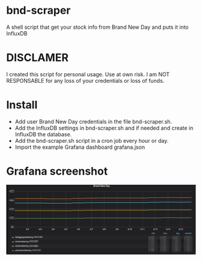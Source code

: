 # bnd-scraper

A shell script that get your stock info from Brand New Day and puts it into InfluxDB

# DISCLAMER

I created this script for personal usage. Use at own risk. I am NOT RESPONSABLE for any loss of your credentials or loss of funds.

# Install

* Add user Brand New Day credentials in the file bnd-scraper.sh. 
* Add the InfluxDB settings in bnd-scraper.sh and if needed and create in InfluxDB the database.
* Add the bnd-scraper.sh script in a cron job every hour or day.
* Import the example Grafana dashboard grafana.json

# Grafana screenshot

![grafana](https://raw.githubusercontent.com/dkruyt/resources/master/bnd-scraper-grafana.png)


